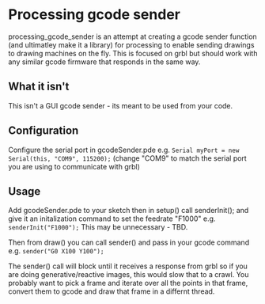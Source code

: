 # Processing gcode sender
 
processing_gcode_sender is an attempt at creating a gcode sender function (and ultimatley make it a library) for processing to enable sending drawings to drawing machines on the fly. This is focused on grbl but should work with any similar gcode firmware that responds in the same way.

## What it isn't

This isn't a GUI gcode sender - its meant to be used from your code.
## Configuration

Configure the serial port in gcodeSender.pde e.g. `Serial myPort = new Serial(this, "COM9", 115200);` (change "COM9" to match the serial port you are using to communicate with grbl)

## Usage

Add gcodeSender.pde to your sketch then in setup() call senderInit(); and give it an initalization command to set the feedrate "F1000" e.g. `senderInit("F1000");` This may be unnecessary - TBD.

Then from draw() you can call sender() and pass in your gcode command e.g. `sender("G0 X100 Y100");`

The sender() call will block until it receives a response from grbl so if you are doing generative/reactive images, this would slow that to a crawl. You probably want to pick a frame and iterate over all the points in that frame, convert them to gcode and draw that frame in a differnt thread. 
